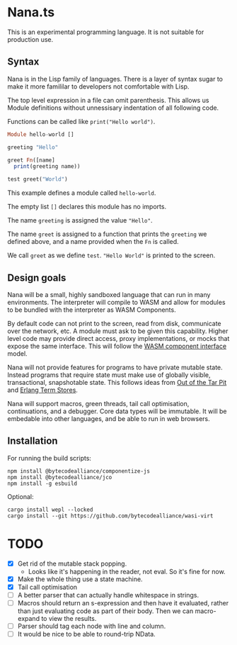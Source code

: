# Nana.ts

This is an experimental programming language. It is not suitable for production use.

## Syntax

Nana is in the Lisp family of languages. There is a layer of syntax sugar to make
it more famililar to developers not comfortable with Lisp.

The top level expression in a file can omit parenthesis. This allows us Module definitions without unnessisary indentation of all following code.

Functions can be called like `print("Hello world")`.

``` haskell
Module hello-world []

greeting "Hello"

greet Fn([name]
  print(greeting name))

test greet("World")
```

This example defines a module called `hello-world`.

The empty list `[]` declares this module has no imports.

The name `greeting` is assigned the value `"Hello"`.

The name `greet` is assigned to a function that prints the `greeting` we defined above, and a name provided when the `Fn` is called.

We call `greet` as we define `test`. `"Hello World"` is printed to the screen.

## Design goals

Nana will be a small, highly sandboxed language that can run in many environments. The interpreter will compile to WASM and allow for modules to be bundled with the interpreter as WASM Components.

By default code can not print to the screen, read from disk, communicate over the network, etc. A module must ask to be given this capability. Higher level code may provide direct access, proxy implementations, or mocks that expose the same interface. This will follow the [WASM component interface](https://component-model.bytecodealliance.org/design/wit.html) model.

Nana will not provide features for programs to have private mutable state. Instead programs that require state must make use of globally visible, transactional, snapshotable state. This follows ideas from [Out of the Tar Pit](https://github.com/papers-we-love/papers-we-love/blob/main/design/out-of-the-tar-pit.pdf) and [Erlang Term Stores](https://www.erlang.org/docs/23/man/ets).

Nana will support macros, green threads, tail call optimisation, continuations, and a debugger. Core data types will be immutable. It will be embedable into other languages, and be able to run in web browsers.

## Installation

For running the build scripts:

```
npm install @bytecodealliance/componentize-js
npm install @bytecodealliance/jco
npm install -g esbuild
```

Optional:

```
cargo install wepl --locked
cargo install --git https://github.com/bytecodealliance/wasi-virt
```

# TODO

- [x] Get rid of the mutable stack popping.
  - Looks like it's happening in the reader, not eval. So it's fine for now.
- [x] Make the whole thing use a state machine.
- [x] Tail call optimisation
- [ ] A better parser that can actually handle whitespace in strings.
- [ ] Macros should return an s-expression and then have it evaluated, rather
than just evaluating code as part of their body. Then we can macro-expand to
view the results.
- [ ] Parser should tag each node with line and column.
- [ ] It would be nice to be able to round-trip NData.
